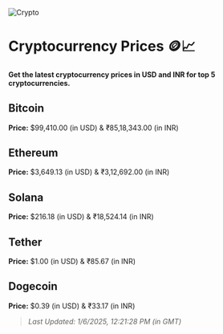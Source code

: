 
![Crypto](https://www.techguide.com.au/wp-content/uploads/2020/11/crypto3.jpeg)

# Cryptocurrency Prices 🪙📈

#### Get the latest cryptocurrency prices in USD and INR for top 5 cryptocurrencies.

## Bitcoin

**Price:** $99,410.00 (in USD) & ₹85,18,343.00 (in INR)

## Ethereum

**Price:** $3,649.13 (in USD) & ₹3,12,692.00 (in INR)

## Solana

**Price:** $216.18 (in USD) & ₹18,524.14 (in INR)

## Tether

**Price:** $1.00 (in USD) & ₹85.67 (in INR)

## Dogecoin

**Price:** $0.39 (in USD) & ₹33.17 (in INR)

> _Last Updated: 1/6/2025, 12:21:28 PM (in GMT)_
